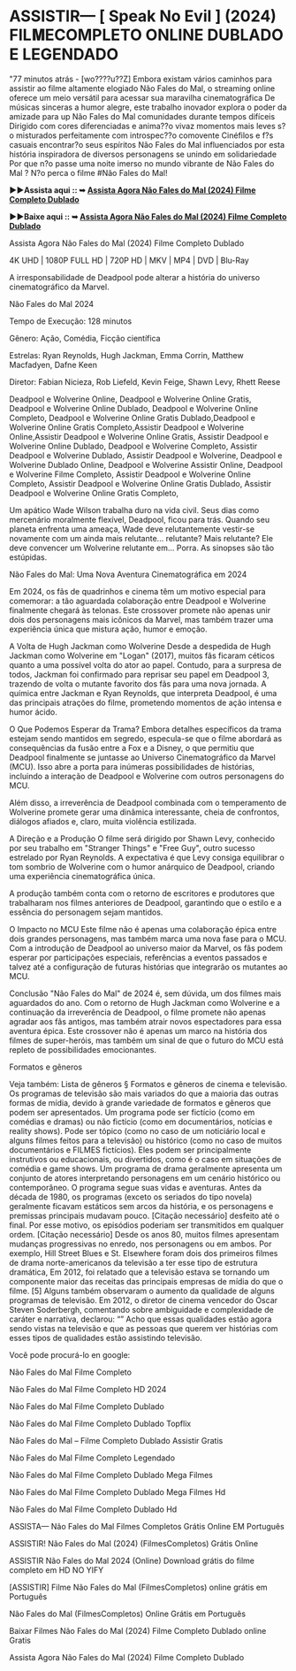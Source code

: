 # ASSISTIR— [ Speak No Evil ] (2024) FIL𝐌ECOMPLETO ONLINE DUBLADO E LEGENDADO
"77 minutos atrás - [wo????u??Z] Embora existam vários caminhos para assistir ao filme altamente elogiado Não Fales do Mal, o streaming online oferece um meio versátil para acessar sua maravilha cinematográfica De músicas sinceras a humor alegre, este trabalho inovador explora o poder da amizade para up Não Fales do Mal comunidades durante tempos difíceis Dirigido com cores diferenciadas e anima??o vivaz momentos mais leves s?o misturados perfeitamente com introspec??o comovente Cinéfilos e f?s casuais encontrar?o seus espíritos Não Fales do Mal influenciados por esta história inspiradora de diversos personagens se unindo em solidariedade Por que n?o passe uma noite imerso no mundo vibrante de Não Fales do Mal ? N?o perca o filme #Não Fales do Mal!

**▶️▶️Assista aqui :: ➥ [Assista Agora Não Fales do Mal (2024) Filme Completo Dublado](https://cutt.ly/peRWV1U7)**

**▶️▶️Baixe aqui :: ➥ [Assista Agora Não Fales do Mal (2024) Filme Completo Dublado](https://cutt.ly/peRWV1U7)**

Assista Agora Não Fales do Mal (2024) Filme Completo Dublado

4K UHD | 1080P FULL HD | 720P HD | MKV | MP4 | DVD | Blu-Ray

A irresponsabilidade de Deadpool pode alterar a história do universo cinematográfico da Marvel.

Não Fales do Mal 2024

Tempo de Execução: 128 minutos

Gênero: Ação, Comédia, Ficção científica

Estrelas: Ryan Reynolds, Hugh Jackman, Emma Corrin, Matthew Macfadyen, Dafne Keen

Diretor: Fabian Nicieza, Rob Liefeld, Kevin Feige, Shawn Levy, Rhett Reese

Deadpool e Wolverine Online, Deadpool e Wolverine Online Gratis, Deadpool e Wolverine Online Dublado, Deadpool e Wolverine Online Completo, Deadpool e Wolverine Online Gratis Dublado,Deadpool e Wolverine Online Gratis Completo,Assistir Deadpool e Wolverine Online,Assistir Deadpool e Wolverine Online Gratis, Assistir Deadpool e Wolverine Online Dublado, Deadpool e Wolverine Completo, Assistir Deadpool e Wolverine Dublado, Assistir Deadpool e Wolverine, Deadpool e Wolverine Dublado Online, Deadpool e Wolverine Assistir Online, Deadpool e Wolverine Filme Completo, Assistir Deadpool e Wolverine Online Completo, Assistir Deadpool e Wolverine Online Gratis Dublado, Assistir Deadpool e Wolverine Online Gratis Completo,

Um apático Wade Wilson trabalha duro na vida civil. Seus dias como mercenário moralmente flexível, Deadpool, ficou para trás. Quando seu planeta enfrenta uma ameaça, Wade deve relutantemente vestir-se novamente com um ainda mais relutante... relutante? Mais relutante? Ele deve convencer um Wolverine relutante em... Porra. As sinopses são tão estúpidas.

Não Fales do Mal: Uma Nova Aventura Cinematográfica em 2024

Em 2024, os fãs de quadrinhos e cinema têm um motivo especial para comemorar: a tão aguardada colaboração entre Deadpool e Wolverine finalmente chegará às telonas. Este crossover promete não apenas unir dois dos personagens mais icônicos da Marvel, mas também trazer uma experiência única que mistura ação, humor e emoção.

A Volta de Hugh Jackman como Wolverine
Desde a despedida de Hugh Jackman como Wolverine em "Logan" (2017), muitos fãs ficaram céticos quanto a uma possível volta do ator ao papel. Contudo, para a surpresa de todos, Jackman foi confirmado para reprisar seu papel em Deadpool 3, trazendo de volta o mutante favorito dos fãs para uma nova jornada. A química entre Jackman e Ryan Reynolds, que interpreta Deadpool, é uma das principais atrações do filme, prometendo momentos de ação intensa e humor ácido.

O Que Podemos Esperar da Trama?
Embora detalhes específicos da trama estejam sendo mantidos em segredo, especula-se que o filme abordará as consequências da fusão entre a Fox e a Disney, o que permitiu que Deadpool finalmente se juntasse ao Universo Cinematográfico da Marvel (MCU). Isso abre a porta para inúmeras possibilidades de histórias, incluindo a interação de Deadpool e Wolverine com outros personagens do MCU.

Além disso, a irreverência de Deadpool combinada com o temperamento de Wolverine promete gerar uma dinâmica interessante, cheia de confrontos, diálogos afiados e, claro, muita violência estilizada.

A Direção e a Produção
O filme será dirigido por Shawn Levy, conhecido por seu trabalho em "Stranger Things" e "Free Guy", outro sucesso estrelado por Ryan Reynolds. A expectativa é que Levy consiga equilibrar o tom sombrio de Wolverine com o humor anárquico de Deadpool, criando uma experiência cinematográfica única.

A produção também conta com o retorno de escritores e produtores que trabalharam nos filmes anteriores de Deadpool, garantindo que o estilo e a essência do personagem sejam mantidos.

O Impacto no MCU
Este filme não é apenas uma colaboração épica entre dois grandes personagens, mas também marca uma nova fase para o MCU. Com a introdução de Deadpool ao universo maior da Marvel, os fãs podem esperar por participações especiais, referências a eventos passados e talvez até a configuração de futuras histórias que integrarão os mutantes ao MCU.

Conclusão
"Não Fales do Mal" de 2024 é, sem dúvida, um dos filmes mais aguardados do ano. Com o retorno de Hugh Jackman como Wolverine e a continuação da irreverência de Deadpool, o filme promete não apenas agradar aos fãs antigos, mas também atrair novos espectadores para essa aventura épica. Este crossover não é apenas um marco na história dos filmes de super-heróis, mas também um sinal de que o futuro do MCU está repleto de possibilidades emocionantes.

Formatos e gêneros

Veja também: Lista de gêneros § Formatos e gêneros de cinema e televisão. Os programas de televisão são mais variados do que a maioria das outras formas de mídia, devido à grande variedade de formatos e gêneros que podem ser apresentados. Um programa pode ser fictício (como em comédias e dramas) ou não fictício (como em documentários, notícias e reality shows). Pode ser tópico (como no caso de um noticiário local e alguns filmes feitos para a televisão) ou histórico (como no caso de muitos documentários e FILMES fictícios). Eles podem ser principalmente instrutivos ou educacionais, ou divertidos, como é o caso em situações de comédia e game shows. Um programa de drama geralmente apresenta um conjunto de atores interpretando personagens em um cenário histórico ou contemporâneo. O programa segue suas vidas e aventuras. Antes da década de 1980, os programas (exceto os seriados do tipo novela) geralmente ficavam estáticos sem arcos da história, e os personagens e premissas principais mudavam pouco. [Citação necessário] desfeito até o final. Por esse motivo, os episódios poderiam ser transmitidos em qualquer ordem. [Citação necessário] Desde os anos 80, muitos filmes apresentam mudanças progressivas no enredo, nos personagens ou em ambos. Por exemplo, Hill Street Blues e St. Elsewhere foram dois dos primeiros filmes de drama norte-americanos da televisão a ter esse tipo de estrutura dramática, Em 2012, foi relatado que a televisão estava se tornando um componente maior das receitas das principais empresas de mídia do que o filme. [5] Alguns também observaram o aumento da qualidade de alguns programas de televisão. Em 2012, o diretor de cinema vencedor do Oscar Steven Soderbergh, comentando sobre ambiguidade e complexidade de caráter e narrativa, declarou: “” Acho que essas qualidades estão agora sendo vistas na televisão e que as pessoas que querem ver histórias com esses tipos de qualidades estão assistindo televisão.

Você pode procurá-lo en google:

Não Fales do Mal Filme Completo

Não Fales do Mal Filme Completo HD 2024

Não Fales do Mal Filme Completo Dublado

Não Fales do Mal Filme Completo Dublado Topflix

Não Fales do Mal – Filme Completo Dublado Assistir Gratis

Não Fales do Mal Filme Completo Legendado

Não Fales do Mal Filme Completo Dublado Mega Filmes

Não Fales do Mal Filme Completo Dublado Mega Filmes Hd

Não Fales do Mal Filme Completo Dublado Hd

ASSISTA— Não Fales do Mal Filmes Completos Grátis Online EM Português

ASSISTIR! Não Fales do Mal (2024) (FilmesCompletos) Grátis Online

ASSISTIR Não Fales do Mal 2024 (Online) Download grátis do filme completo em HD NO YIFY

[ASSISTIR] Filme Não Fales do Mal (FilmesCompletos) online grátis em Português

Não Fales do Mal (FilmesCompletos) Online Grátis em Português

Baixar Filmes Não Fales do Mal (2024) Filme Completo Dublado online Gratis

Assista Agora Não Fales do Mal (2024) Filme Completo Dublado
